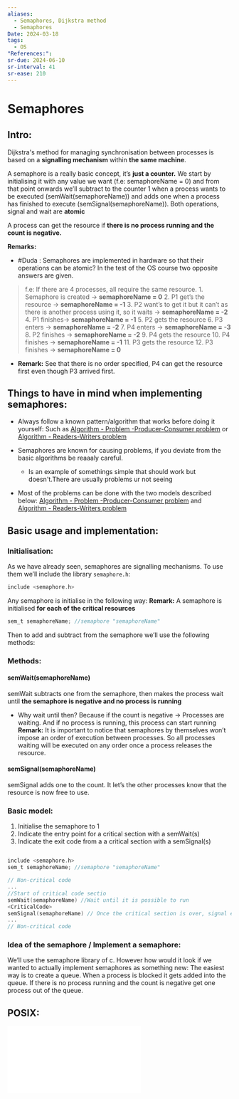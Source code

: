 ```yaml
---
aliases:
  - Semaphores, Dijkstra method
  - Semaphores
Date: 2024-03-18
tags:
  - OS
"References:": 
sr-due: 2024-06-10
sr-interval: 41
sr-ease: 210
---
```

# Semaphores
## Intro:
Dijkstra's method for managing synchronisation between processes is based on a **signalling mechanism** within **the same machine**.  

A semaphore is a really basic concept, it’s **just a counter.** We start by initialising it with any value we want (f.e: semaphoreName = 0) and from that point onwards we’ll subtract to the counter 1 when a process wants to be executed (semWait(semaphoreName)) and adds one when a process has finished to execute (semSignal(semaphoreName)).
Both operations, signal and wait are **atomic**

A process can get the resource if **there is no process running and the count is negative.**

**Remarks:**
+ #Duda : Semaphores are implemented in hardware so that their operations can be atomic? In the test of the OS course two opposite answers are given. 

>f.e: If there are 4 processes, all require the same resource. 
	1. Semaphore is created → **semaphoreName = 0** 
	2. P1 get’s the resource → **semaphoreName = -1**
	3. P2 want’s to get it but it can’t as there is another process using it, so it waits → **semaphoreName = -2**
	4. P1 finishes→ **semaphoreName = -1**
	5. P2 gets the resource 
	6. P3 enters → **semaphoreName = -2**
	7. P4 enters → **semaphoreName = -3**
	8. P2 finishes → **semaphoreName = -2**
	9. P4 gets the resource 
	10. P4 finishes → **semaphoreName = -1**
	11. P3 gets the resource
	12. P3 finishes → **semaphoreName = 0**
	
+ **Remark:** See that there is no order specified, P4 can get the resource first even though P3 arrived first.

## Things to have in mind when implementing semaphores:

+ Always follow a known pattern/algorithm that works before doing it yourself: Such as [Algorithm - Problem -Producer-Consumer problem](Algorithm%20-%20Problem%20-Producer-Consumer%20problem.md) or [Algorithm - Readers-Writers problem](Algorithm%20-%20Readers-Writers%20problem.md)

+ Semaphores are known for causing problems, if you deviate from the basic algorithms be reaaaly careful.
	+ Is an example of somethings simple that should work but doesn't.There are usually problems ur not seeing

+ Most of the problems can be done with the two models described below: [Algorithm - Problem -Producer-Consumer problem](Algorithm%20-%20Problem%20-Producer-Consumer%20problem.md) and [Algorithm - Readers-Writers problem](Algorithm%20-%20Readers-Writers%20problem.md)

## Basic usage and implementation:
### Initialisation: 
As we have already seen, semaphores are signalling mechanisms. To use them we’ll include the library `semaphore.h`:

```c
include <semaphore.h>
```

Any semaphore is initialise in the following way:
**Remark:** A semaphore is initialised **for each of the critical resources**

```c
sem_t semaphoreName; //semaphore "semaphoreName"
```

Then to add and subtract from the semaphore we’ll use the following methods: 

### Methods: 
#### semWait(semaphoreName)
semWait subtracts one from the semaphore, then makes the process wait until **the semaphore is negative and no process is running**
+ Why wait until then? Because if the count is negative → Processes are waiting. And if no process is running, this process can start running 
**Remark:** It is important to notice that semaphores by themselves won’t impose an order of execution between processes. So all processes waiting will be executed on any order once a process releases the resource.
#### semSignal(semaphoreName)
semSignal adds one to the count. It let’s the other processes know that the resource is now free to use. 
### Basic model:
1. Initialise the semaphore to 1
2. Indicate the entry point for a critical section with a semWait(s) 
3. Indicate the  exit code from a a critical section with a semSignal(s)

```c

include <semaphore.h>
sem_t semaphoreName; //semaphore "semaphoreName"

// Non-critical code
...
//Start of critical code sectio
semWait(semaphoreName) //Wait until it is possible to run
<CriticalCode>
semSignal(semaphoreName) // Once the critical section is over, signal exit
...
// Non-critical code

```


### Idea of the semaphore / Implement a semaphore: 
We’ll use the semaphore library of c. However how would it look if we wanted to actually implement semaphores as something new:
	The easiest way is to create a queue. When a process is blocked it gets added into the queue. If there is no process running and the count is negative get one process out of the queue. 


## POSIX: 
![POSIX - Semaphores](20240504%20-%20164653%20-%20POSIX%20-%20Semaphores.md)